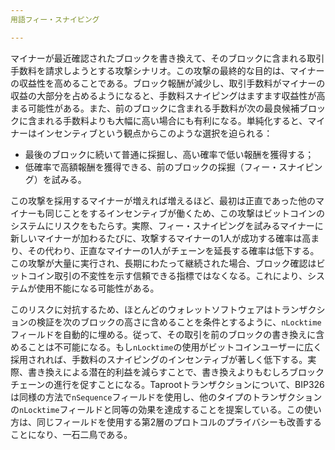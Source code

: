 ```yaml
---
用語フィー・スナイピング

---
```

マイナーが最近確認されたブロックを書き換えて、そのブロックに含まれる取引手数料を請求しようとする攻撃シナリオ。この攻撃の最終的な目的は、マイナーの収益性を高めることである。ブロック報酬が減少し、取引手数料がマイナーの収益の大部分を占めるようになると、手数料スナイピングはますます収益性が高まる可能性がある。また、前のブロックに含まれる手数料が次の最良候補ブロックに含まれる手数料よりも大幅に高い場合にも有利になる。単純化すると、マイナーはインセンティブという観点からこのような選択を迫られる：


- 最後のブロックに続いて普通に採掘し、高い確率で低い報酬を獲得する；
- 低確率で高額報酬を獲得できる、前のブロックの採掘（フィー・スナイピング）を試みる。

この攻撃を採用するマイナーが増えれば増えるほど、最初は正直であった他のマイナーも同じことをするインセンティブが働くため、この攻撃はビットコインのシステムにリスクをもたらす。実際、フィー・スナイピングを試みるマイナーに新しいマイナーが加わるたびに、攻撃するマイナーの1人が成功する確率は高まり、その代わり、正直なマイナーの1人がチェーンを延長する確率は低下する。この攻撃が大量に実行され、長期にわたって継続された場合、ブロック確認はビットコイン取引の不変性を示す信頼できる指標ではなくなる。これにより、システムが使用不能になる可能性がある。

このリスクに対抗するため、ほとんどのウォレットソフトウェアはトランザクションの検証を次のブロックの高さに含めることを条件とするように、`nLocktime`フィールドを自動的に埋める。従って、その取引を前のブロックの書き換えに含めることは不可能になる。もし`nLocktime`の使用がビットコインユーザーに広く採用されれば、手数料のスナイピングのインセンティブが著しく低下する。実際、書き換えによる潜在的利益を減らすことで、書き換えよりもむしろブロックチェーンの進行を促すことになる。Taprootトランザクションについて、BIP326は同様の方法で`nSequence`フィールドを使用し、他のタイプのトランザクションの`nLocktime`フィールドと同等の効果を達成することを提案している。この使い方は、同じフィールドを使用する第2層のプロトコルのプライバシーも改善することになり、一石二鳥である。